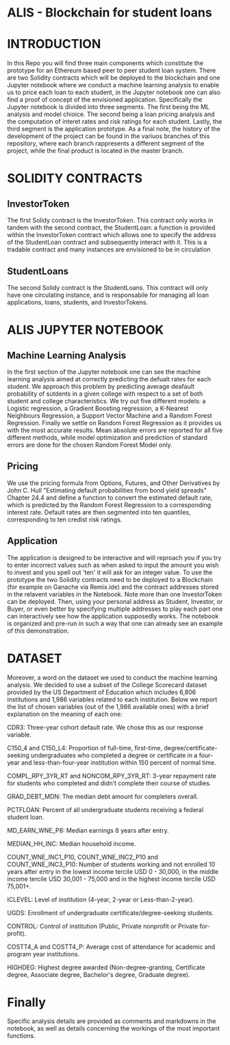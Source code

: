 # ALIS - Blockchain for student loans
# INTRODUCTION

In this Repo you will find three main components which constitute the prototype for an Ethereum based peer to peer student loan system. There are two Solidity contracts which will be deployed to the blockchain and one Jupyter notebook where we conduct a machine learning analysis to enable us to price each loan to each student, in the Jupyter notebook one can also find a proof of concept of the envisioned application. Specifically the Jupyter notebook is divided into three segments. The first being the ML analysis and model chioice. The second being a loan pricing analysis and the computation of interet rates and risk ratings for each student. Lastly, the third segment is the application prototype. As a final note, the history of the development of the project can be found in the variuos branches of this repository, where each branch rappresents a different segment of the project, while the final product is located in the master branch.

# SOLIDITY CONTRACTS

## InvestorToken
The first Solidy contract is the InvestorToken. This contract only works in tandem with the second contract, the StudentLoan: a function is provided within the InvestorToken contract which allows one to specify the address of the StudentLoan contract and subsequently interact with it. This is a tradable contract and many instances are envisioned to be in circulation

## StudentLoans
The second Solidy contract is the StudentLoans. This contract will only have one circulating instance, and is responsabile for managing all loan applications, loans, students, and InvestorTokens.

# ALIS JUPYTER NOTEBOOK

## Machine Learning Analysis
In the first section of the Jupyter notebook one can see the machine learning analysis aimed at correctly predicting the defualt rates for each student. We approach this problem by predicting average deafault probability of sutdents in a given college with respect to a set of both student and college characteristics. We try out five different models: a Logistic regression, a Gradient Boosting regression, a K-Nearest Neighbours Regression, a Support Vector Machine and a Random Forest Regression. Finally we settle on Random Forest Regression as it provides us with the most accurate results. Mean absolute errors are reported for all five different methods, while model optimization and prediction of standard errors are done for the chosen Random Forest Model only.

## Pricing
We use the pricing formula from Options, Futures, and Other Derivatives by John C. Hull "Estimating default probabilities from bond yield spreads" Chapter 24.4 and define a function to convert the estimated default rate, which is predicted by the Random Forest Regression to a corresponding interest rate. Default rates are then segmented into ten quantiles, corresponding to ten credist risk ratings.

## Application
The application is designed to be interactive and will reproach you if you try to enter incorrect values such as when asked to input the amount you wish to invest and you spell out 'ten' it will ask for an integer value. To use the prototype the two Solidity contracts need to be deployed to a Blockchain (for example on Ganache via Remix.ide) and the contract addresses stored in the relavent variables in the Notebook. Note more than one InvestorToken can be deployed. Then, using your personal address as Student, Investor, or Buyer, or even better by specifying multiple addresses to play each part one can interactively see how the application supposedly works. The notebook is organized and pre-run in such a way that one can already see an example of this demonstration.

# DATASET
Moreover, a word on the dataset we used to conduct the machine learning analysis.
We decided to use a subset of the College Scorecard dataset provided by the US Department of Education which includes 6,806 institutions and 1,986 variables related to each institution. Below we report the list of chosen variables (out of the 1,986 available ones) with a brief explanation on the meaning of each one:

CDR3: Three-year cohort default rate. We chose this as our response variable.

C150_4 and C150_L4: Proportion of full-time, first-time, degree/certificate-seeking undergraduates who completed a degree or certificate in a four-year and less-than-four-year institution within 150 percent of normal time.

COMPL_RPY_3YR_RT and NONCOM_RPY_3YR_RT: 3-year repayment rate for students who completed and didn’t complete their course of studies.

GRAD_DEBT_MDN: The median debt amount for completers overall.

PCTFLOAN: Percent of all undergraduate students receiving a federal student loan.

MD_EARN_WNE_P8: Median earnings 8 years after entry.

MEDIAN_HH_INC: Median household income.

COUNT_WNE_INC1_P10, COUNT_WNE_INC2_P10 and COUNT_WNE_INC3_P10: Number of students working and not enrolled 10 years after entry in the lowest income tercile USD 0 - 30,000, in the middle income tercile USD 30,001 - 75,000 and in the highest income tercile USD 75,001+.

ICLEVEL: Level of institution (4-year, 2-year or Less-than-2-year).

UGDS: Enrollment of undergraduate certificate/degree-seeking students.

CONTROL: Control of institution (Public, Private nonprofit or Private for-profit).

COSTT4_A and COSTT4_P: Average cost of attendance for academic and program year institutions.

HIGHDEG: Highest degree awarded (Non-degree-granting, Certificate degree, Associate degree, Bachelor's degree, Graduate degree).

# Finally
Specific analysis details are provided as comments and markdowns in the notebook, as well as details concerning the workings of the most important functions.
